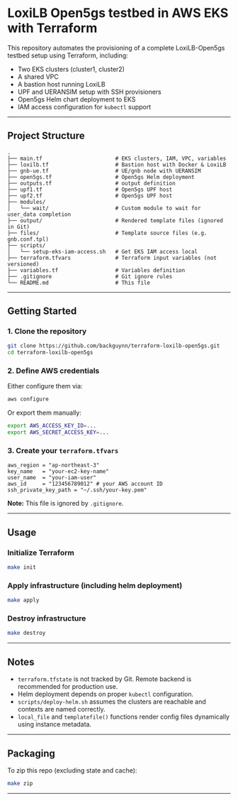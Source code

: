 # LoxiLB Open5gs testbed in AWS EKS with Terraform

This repository automates the provisioning of a complete LoxiLB-Open5gs testbed setup using Terraform, including:

* Two EKS clusters (cluster1, cluster2)
* A shared VPC
* A bastion host running LoxiLB
* UPF and UERANSIM setup with SSH provisioners
* Open5gs Helm chart deployment to EKS
* IAM access configuration for `kubectl` support

---

## Project Structure

```
.
├── main.tf                       # EKS clusters, IAM, VPC, variables
├── loxilb.tf                     # Bastion host with Docker & LoxiLB
├── gnb-ue.tf                     # UE/gnb node with UERANSIM
├── open5gs.tf                    # Open5gs Helm deployment
├── outputs.tf                    # output definition
├── upf1.tf                       # Open5gs UPF host
├── upf2.tf                       # Open5gs UPF host
├── modules/
│   └── wait/                     # Custom module to wait for user_data completion
├── output/                       # Rendered template files (ignored in Git)
├── files/                        # Template source files (e.g. gnb.conf.tpl)
├── scripts/
│   └── setup-eks-iam-access.sh   # Get EKS IAM access local
├── terraform.tfvars              # Terraform input variables (not versioned)
├── variables.tf                  # Variables definition
├── .gitignore                    # Git ignore rules
└── README.md                     # This file
```

---

## Getting Started

### 1. Clone the repository

```bash
git clone https://github.com/backguynn/terraform-loxilb-open5gs.git
cd terraform-loxilb-open5gs
```

### 2. Define AWS credentials

Either configure them via:

```bash
aws configure
```

Or export them manually:

```bash
export AWS_ACCESS_KEY_ID=...
export AWS_SECRET_ACCESS_KEY=...
```

### 3. Create your `terraform.tfvars`

```hcl
aws_region = "ap-northeast-3"
key_name   = "your-ec2-key-name"
user_name  = "your-iam-user"
aws_id     = "123456789012" # your AWS account ID
ssh_private_key_path = "~/.ssh/your-key.pem"
```

**Note:** This file is ignored by `.gitignore`.

---

## Usage

### Initialize Terraform

```bash
make init
```

### Apply infrastructure (including helm deployment)

```bash
make apply
```

### Destroy infrastructure

```bash
make destroy
```

---

## Notes

* `terraform.tfstate` is not tracked by Git. Remote backend is recommended for production use.
* Helm deployment depends on proper `kubectl` configuration.
* `scripts/deploy-helm.sh` assumes the clusters are reachable and contexts are named correctly.
* `local_file` and `templatefile()` functions render config files dynamically using instance metadata.

---

## Packaging

To zip this repo (excluding state and cache):

```bash
make zip
```

---
